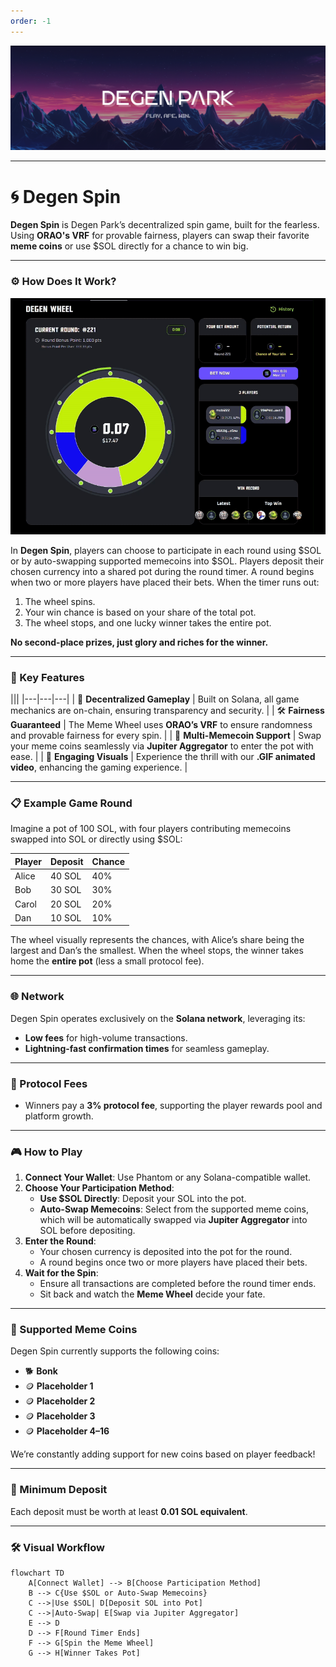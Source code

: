 ```yaml
---
order: -1
---
```

![](/dptwitter.png)

---

# 🌀 Degen Spin

**Degen Spin** is Degen Park’s decentralized spin game, built for the fearless. Using **ORAO's VRF** for provable fairness, players can swap their favorite **meme coins** or use $SOL directly for a chance to win big.

---

### ⚙️ How Does It Work?

![Degen Spin Animation](/wheel.gif)

In **Degen Spin**, players can choose to participate in each round using $SOL or by auto-swapping supported memecoins into $SOL. Players deposit their chosen currency into a shared pot during the round timer. A round begins when two or more players have placed their bets. When the timer runs out:

1. The wheel spins.
2. Your win chance is based on your share of the total pot.
3. The wheel stops, and one lucky winner takes the entire pot.

**No second-place prizes, just glory and riches for the winner.**

---

### 🔑 Key Features

||| 
|---|---|---|
| 🔄 **Decentralized Gameplay** | Built on Solana, all game mechanics are on-chain, ensuring transparency and security. |
| 🛠️ **Fairness Guaranteed** | The Meme Wheel uses **ORAO’s VRF** to ensure randomness and provable fairness for every spin. |
| 💱 **Multi-Memecoin Support** | Swap your meme coins seamlessly via **Jupiter Aggregator** to enter the pot with ease. |
| 🎥 **Engaging Visuals** | Experience the thrill with our **.GIF animated video**, enhancing the gaming experience. |

---

### 📋 Example Game Round

Imagine a pot of 100 SOL, with four players contributing memecoins swapped into SOL or directly using $SOL:

| **Player** | **Deposit**  | **Chance**       |
|------------|--------------|------------------|
| Alice      | 40 SOL       | 40%              |
| Bob        | 30 SOL       | 30%              |
| Carol      | 20 SOL       | 20%              |
| Dan        | 10 SOL       | 10%              |

The wheel visually represents the chances, with Alice’s share being the largest and Dan’s the smallest. When the wheel stops, the winner takes home the **entire pot** (less a small protocol fee).

---

### 🌐 Network

Degen Spin operates exclusively on the **Solana network**, leveraging its:
- **Low fees** for high-volume transactions.
- **Lightning-fast confirmation times** for seamless gameplay.

---

### 💸 Protocol Fees

- Winners pay a **3% protocol fee**, supporting the player rewards pool and platform growth.

---

### 🎮 How to Play

1. **Connect Your Wallet**: Use Phantom or any Solana-compatible wallet.
2. **Choose Your Participation Method**:
   - **Use $SOL Directly**: Deposit your SOL into the pot.
   - **Auto-Swap Memecoins**: Select from the supported meme coins, which will be automatically swapped via **Jupiter Aggregator** into SOL before depositing.
3. **Enter the Round**:
   - Your chosen currency is deposited into the pot for the round.
   - A round begins once two or more players have placed their bets.
4. **Wait for the Spin**:
   - Ensure all transactions are completed before the round timer ends.
   - Sit back and watch the **Meme Wheel** decide your fate.

---

### 💱 Supported Meme Coins

Degen Spin currently supports the following coins:
- 🐕 **Bonk**
- 🪙 **Placeholder 1**
- 🪙 **Placeholder 2**
- 🪙 **Placeholder 3**
- 🪙 **Placeholder 4–16**

We’re constantly adding support for new coins based on player feedback!

---

### 🏦 Minimum Deposit

Each deposit must be worth at least **0.01 SOL equivalent**.

---

### 🛠️ Visual Workflow

```mermaid
flowchart TD
    A[Connect Wallet] --> B[Choose Participation Method]
    B --> C{Use $SOL or Auto-Swap Memecoins}
    C -->|Use $SOL| D[Deposit SOL into Pot]
    C -->|Auto-Swap| E[Swap via Jupiter Aggregator]
    E --> D
    D --> F[Round Timer Ends]
    F --> G[Spin the Meme Wheel]
    G --> H[Winner Takes Pot]
